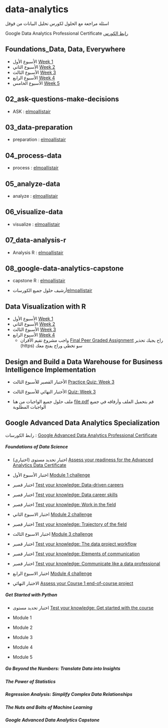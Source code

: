 # data-analytics

اسئلة مراجعة مع الحلول لكورس تحليل البيانات من قوقل 

Google Data Analytics Professional Certificate [رابط الكورس](https://www.coursera.org/professional-certificates/google-data-analytics)





## Foundations_Data, Data, Everywhere

* الأسبوع الأول [Week 1](/Foundations_Data%2C%20Data%2C%20Everywhere/Week_1)
* الأسبوع الثاني [Week 2](/Foundations_Data%2C%20Data%2C%20Everywhere/Week_2)
* الأسبوع الثالث [Week 3](/Foundations_Data%2C%20Data%2C%20Everywhere/Week_3)
* الأسبوع الرابع [Week 4](/Foundations_Data%2C%20Data%2C%20Everywhere/Week_4)
* الأسبوع الخامس [Week 5](/Foundations_Data%2C%20Data%2C%20Everywhere/Week_5)




## 02_ask-questions-make-decisions

-  ASK : [elmoallistair](https://github.com/elmoallistair/google-data-analytics/tree/33aebadb2d76570b53a3110e8b2ff2051a0daf1d/02_ask-questions-make-decisions)



## 03_data-preparation

-  preparation : [elmoallistair](https://github.com/elmoallistair/google-data-analytics/tree/33aebadb2d76570b53a3110e8b2ff2051a0daf1d/03_data-preparation)



## 04_process-data

-  process : [elmoallistair](https://github.com/elmoallistair/google-data-analytics/tree/33aebadb2d76570b53a3110e8b2ff2051a0daf1d/04_process-data)


## 05_analyze-data

-  analyze : [elmoallistair](https://github.com/elmoallistair/google-data-analytics/tree/33aebadb2d76570b53a3110e8b2ff2051a0daf1d/05_analyze-data)



## 06_visualize-data

-  visualize : [elmoallistair](https://github.com/elmoallistair/google-data-analytics/tree/33aebadb2d76570b53a3110e8b2ff2051a0daf1d/06_visualize-data)


## 07_data-analysis-r

-  Analysis R : [elmoallistair](https://github.com/elmoallistair/google-data-analytics/tree/33aebadb2d76570b53a3110e8b2ff2051a0daf1d/07_data-analysis-r)


## 08_google-data-analytics-capstone

-  capstone R : [elmoallistair](https://github.com/elmoallistair/google-data-analytics/tree/33aebadb2d76570b53a3110e8b2ff2051a0daf1d/08_google-data-analytics-capstone)



-   أرشيف حلول جميع الكورسات[elmoallistair](https://github.com/elmoallistair/google-data-analytics/tree/33aebadb2d76570b53a3110e8b2ff2051a0daf1d)




## Data Visualization with R
- الأسبوع الأول [Week 1](https://progiez.com/data-visualization-with-r-week-1-coursera-quiz-answers)
- الأسبوع الثاني  [Week 2](https://progiez.com/data-visualization-with-r-week-2-coursera-quiz-answers)
- الأسبوع الثالث  [Week 3](https://progiez.com/data-visualization-with-r-week-3-coursera-quiz-answers)
- الأسبوع الرابع  [Week 4](https://progiez.com/data-visualization-with-r-week-4-coursera-quiz-answers)
  - واجب مشروع تقيم الأقران   [Final Peer Graded Assignment](https://progiez.com/final-peer-graded-assignmnet-week-4)
راح يجيك تحذير (https) سو تخطي وراح يفتح معك





## Design and Build a Data Warehouse for Business Intelligence Implementation


*  الأختبار القصير للأسبوع الثالث [Practice Quiz: Week 3](/Design%20and%20Build%20a%20Data%20Warehouse%20for%20Business%20Intelligence%20Implementation/Week_3/Practice%20Quiz%20for%20module%203%20assignment-Test%20DW.md) 

*  الأختبار النهائي للأسبوع الثالث [Quiz: Week 3](/Design%20and%20Build%20a%20Data%20Warehouse%20for%20Business%20Intelligence%20Implementation/Week_3/Quiz%20for%20module%203%20assignment-Production%20DW.md) 

* ملف حلول جميع الواجبات من هنا [file.pdf](/file.pdf) قم بتحميل الملف وأرفاقه في جميع الواجبات المطلوبة 






## Google Advanced Data Analytics Specialization

رابط الكورسات :
[Google Advanced Data Analytics Professional Certificate](https://www.coursera.org/professional-certificates/google-advanced-data-analytics#courses)

##### Foundations of Data Science
* اختبار تحديد مستوى (اختياري) [Assess your readiness for the Advanced Analytics Data Certificate](./Google%20Advanced%20Data%20Analytics%20Specialization/Foundations%20of%20Data%20Science/Assess%20your%20readiness%20for%20the%20Advanced%20Analytics%20Data%20Certificate.MD)
* اختبار الأسبوع الأول [Module 1 challenge](./Google%20Advanced%20Data%20Analytics%20Specialization/Foundations%20of%20Data%20Science/Module%201%20challenge.MD)

* اختبار قصير [Test your knowledge: Data-driven careers](./Google%20Advanced%20Data%20Analytics%20Specialization/Foundations%20of%20Data%20Science/Test%20your%20knowledge%20Data-driven%20careers.MD)
* اختبار قصير [Test your knowledge: Data career skills](./Google%20Advanced%20Data%20Analytics%20Specialization/Foundations%20of%20Data%20Science/Test%20your%20knowledge%20Data%20career%20skills.MD)

* اختبار قصير [Test your knowledge: Work in the field](./Google%20Advanced%20Data%20Analytics%20Specialization/Foundations%20of%20Data%20Science/Test%20your%20knowledge%20Work%20in%20the%20field.MD)


* اختبار الاسبوع الثاني [Module 2 challenge](./Google%20Advanced%20Data%20Analytics%20Specialization/Foundations%20of%20Data%20Science/Module%202%20challenge.MD)

* اختبار قصير [Test your knowledge: Trajectory of the field](./Google%20Advanced%20Data%20Analytics%20Specialization/Foundations%20of%20Data%20Science/Test%20your%20knowledge%20Trajectory%20of%20the%20field.MD)


* اختبار الاسبوع الثالث [Module 3 challenge](./Google%20Advanced%20Data%20Analytics%20Specialization/Foundations%20of%20Data%20Science/Module%203%20challenge.MD)

* اختبار قصير [Test your knowledge: The data project workflow](./Google%20Advanced%20Data%20Analytics%20Specialization/Foundations%20of%20Data%20Science/Test%20your%20knowledge%20The%20data%20project%20workflow.MD)

* اختبار قصير [Test your knowledge: Elements of communication](./Google%20Advanced%20Data%20Analytics%20Specialization/Foundations%20of%20Data%20Science/Test%20your%20knowledge%20Elements%20of%20communication.MD)

* اختبار قصير [Test your knowledge: Communicate like a data professional](./Google%20Advanced%20Data%20Analytics%20Specialization/Foundations%20of%20Data%20Science/Test%20your%20knowledge%20Communicate%20like%20a%20data%20professional.MD)

* اختبار الاسبوع الرابع [Module 4 challenge](./Google%20Advanced%20Data%20Analytics%20Specialization/Foundations%20of%20Data%20Science/Module%204%20challenge.MD)



* الاختبار النهائي [Assess your Course 1 end-of-course project](./Google%20Advanced%20Data%20Analytics%20Specialization/Foundations%20of%20Data%20Science/Assess%20your%20Course%201%20end-of-course%20project.MD)



##### Get Started with Python

* اختبار تحديد مستوى [Test your knowledge: Get started with the course](./Google%20Advanced%20Data%20Analytics%20Specialization/Get%20Started%20with%20Python/Test%20your%20knowledge%20Get%20started%20with%20the%20course.md)

* Module 1
* Module 2
* Module 3
* Module 4
* Module 5



##### Go Beyond the Numbers: Translate Data into Insights
##### The Power of Statistics
##### Regression Analysis: Simplify Complex Data Relationships
##### The Nuts and Bolts of Machine Learning
##### Google Advanced Data Analytics Capstone
 




